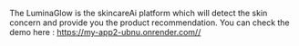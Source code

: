 The LuminaGlow is the skincareAi platform which will detect the skin concern and provide you the product recommendation.
You can check the demo here : https://my-app2-ubnu.onrender.com//

